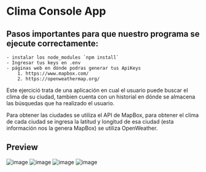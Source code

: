 # Clima Console App
## Pasos importantes para que nuestro programa se ejecute correctamente:
    - instalar los node_modules `npm install`
    - Ingresar tus keys en .env
    - páginas web en dónde podras generar tus ApiKeys
        1. https://www.mapbox.com/
        2. https://openweathermap.org/
         

Este ejercició trata de una aplicación en cual el usuario puede buscar el clima de su ciudad, tambien cuenta con un historial en dónde se almacena las búsquedas que ha realizado el usuario.

Para obtener las ciudades se utiliza el API de MapBox, para obtener el clima de cada ciudad se ingresa la latitud y longitud de esa ciudad (esta información nos la genera MapBox) se utiliza OpenWeather.

## Preview
![image](https://user-images.githubusercontent.com/37966712/108101326-af8cd580-704c-11eb-9aee-32f93b2c7754.png)
![image](https://user-images.githubusercontent.com/37966712/108101444-d945fc80-704c-11eb-881b-ca6d27eea4cb.png)
![image](https://user-images.githubusercontent.com/37966712/108101505-eb279f80-704c-11eb-94fc-bc4e898ab32a.png)
![image](https://user-images.githubusercontent.com/37966712/108101527-f8448e80-704c-11eb-838d-8c5f502be60d.png)
